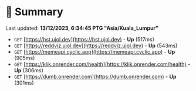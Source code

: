 # 📖 Summary
Last updated: **13/12/2023, 6:34:45 PTG "Asia/Kuala_Lumpur"**

- `GET` [https://hst.ujol.dev](https://hst.ujol.dev) - **Up** (517ms)
- `GET` [https://reddviz.ujol.dev](https://reddviz.ujol.dev) - **Up** (543ms)
- `GET` [https://memeapi.cyclic.app](https://memeapi.cyclic.app) - **Up** (905ms)
- `GET` [https://klik.onrender.com/health](https://klik.onrender.com/health) - **Up** (306ms)
- `GET` [https://dumb.onrender.com](https://dumb.onrender.com) - **Up** (301ms)
